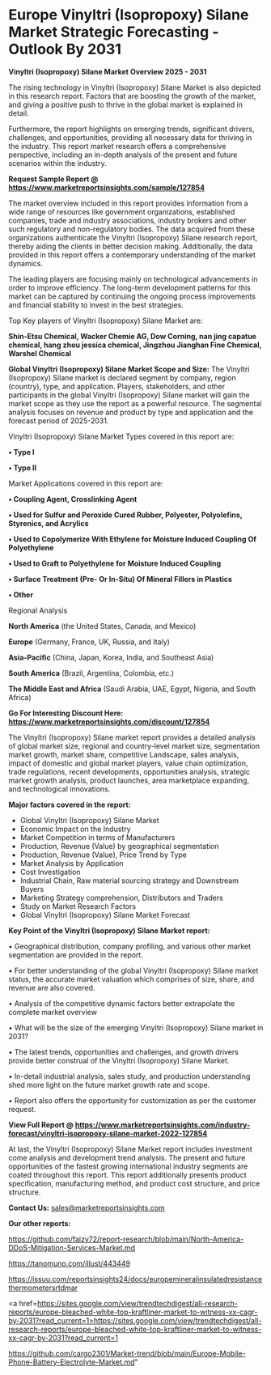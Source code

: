  # Europe Vinyltri (Isopropoxy) Silane Market Strategic Forecasting - Outlook By 2031

<Strong> Vinyltri (Isopropoxy) Silane Market Overview 2025 - 2031</strong>

The rising technology in Vinyltri (Isopropoxy) Silane Market is also depicted in this research report. Factors that are boosting the growth of the market, and giving a positive push to thrive in the global market is explained in detail.

Furthermore, the report highlights on emerging trends, significant drivers, challenges, and opportunities, providing all necessary data for thriving in the industry. This report market research offers a comprehensive perspective, including an in-depth analysis of the present and future scenarios within the industry.

<strong>Request Sample Report @ <a href=https://www.marketreportsinsights.com/sample/127854>https://www.marketreportsinsights.com/sample/127854</a></strong>

The market overview included in this report provides information from a wide range of resources like government organizations, established companies, trade and industry associations, industry brokers and other such regulatory and non-regulatory bodies. The data acquired from these organizations authenticate the Vinyltri (Isopropoxy) Silane research report, thereby aiding the clients in better decision making. Additionally, the data provided in this report offers a contemporary understanding of the market dynamics.

The leading players are focusing mainly on technological advancements in order to improve efficiency. The long-term development patterns for this market can be captured by continuing the ongoing process improvements and financial stability to invest in the best strategies.

Top Key players of Vinyltri (Isopropoxy) Silane Market are:

<strong>Shin-Etsu Chemical, Wacker Chemie AG, Dow Corning, nan jing capatue chemical, hang zhou jessica chemical, Jingzhou Jianghan Fine Chemical, Warshel Chemical</strong>

<strong><b>Global Vinyltri (Isopropoxy) Silane Market Scope and Size:</b></strong>
The Vinyltri (Isopropoxy) Silane market is declared segment by company, region (country), type, and application. Players, stakeholders, and other participants in the global Vinyltri (Isopropoxy) Silane market will gain the market scope as they use the report as a powerful resource. The segmental analysis focuses on revenue and product by type and application and the forecast period of 2025-2031.

Vinyltri (Isopropoxy) Silane Market Types covered in this report are:

<strong>• Type I

• Type II</strong>

Market Applications covered in this report are:

<strong>• Coupling Agent, Crosslinking Agent

• Used for Sulfur and Peroxide Cured Rubber, Polyester, Polyolefins, Styrenics, and Acrylics

• Used to Copolymerize With Ethylene for Moisture Induced Coupling Of Polyethylene

• Used to Graft to Polyethylene for Moisture Induced Coupling

• Surface Treatment (Pre- Or In-Situ) Of Mineral Fillers in Plastics

• Other</strong> 

Regional Analysis

<strong>North America</strong> (the United States, Canada, and Mexico)

<strong>Europe</strong> (Germany, France, UK, Russia, and Italy)

<strong>Asia-Pacific</strong> (China, Japan, Korea, India, and Southeast Asia)

<strong>South America</strong> (Brazil, Argentina, Colombia, etc.)

<strong>The Middle East and Africa</strong> (Saudi Arabia, UAE, Egypt, Nigeria, and South Africa)

<strong>Go For Interesting Discount Here: <a href=https://www.marketreportsinsights.com/discount/127854>https://www.marketreportsinsights.com/discount/127854</a></strong>

The Vinyltri (Isopropoxy) Silane market report provides a detailed analysis of global market size, regional and country-level market size, segmentation market growth, market share, competitive Landscape, sales analysis, impact of domestic and global market players, value chain optimization, trade regulations, recent developments, opportunities analysis, strategic market growth analysis, product launches, area marketplace expanding, and technological innovations.

<strong><b>Major factors covered in the report:</b></strong>
<ul>
  <li>Global Vinyltri (Isopropoxy) Silane Market </li>
  <li>Economic Impact on the Industry</li>
  <li>Market Competition in terms of Manufacturers</li>
  <li>Production, Revenue (Value) by geographical segmentation</li>
  <li>Production, Revenue (Value), Price Trend by Type</li>
  <li>Market Analysis by Application</li>
  <li>Cost Investigation</li>
  <li>Industrial Chain, Raw material sourcing strategy and Downstream Buyers</li>
  <li>Marketing Strategy comprehension, Distributors and Traders</li>
  <li>Study on Market Research Factors</li>
  <li>Global Vinyltri (Isopropoxy) Silane Market Forecast</li>
</ul>

<strong><b>Key Point of the Vinyltri (Isopropoxy) Silane Market report:</b></strong>

• Geographical distribution, company profiling, and various other market segmentation are provided in the report.

• For better understanding of the global Vinyltri (Isopropoxy) Silane market status, the accurate market valuation which comprises of size, share, and revenue are also covered.

• Analysis of the competitive dynamic factors better extrapolate the complete market overview

• What will be the size of the emerging Vinyltri (Isopropoxy) Silane market in 2031?

• The latest trends, opportunities and challenges, and growth drivers provide better construal of the Vinyltri (Isopropoxy) Silane Market.

• In-detail industrial analysis, sales study, and production understanding shed more light on the future market growth rate and scope.

• Report also offers the opportunity for customization as per the customer request.

<strong><b>View Full Report @ <a href=https://www.marketreportsinsights.com/industry-forecast/vinyltri-isopropoxy-silane-market-2022-127854>https://www.marketreportsinsights.com/industry-forecast/vinyltri-isopropoxy-silane-market-2022-127854</a></b></strong>


At last, the Vinyltri (Isopropoxy) Silane Market report includes investment come analysis and development trend analysis. The present and future opportunities of the fastest growing international industry segments are coated throughout this report. This report additionally presents product specification, manufacturing method, and product cost structure, and price structure.

<strong>Contact Us:</strong>
sales@marketreportsinsights.com

<strong>Our other reports:</strong>

<a href=https://github.com/faizy72/report-research/blob/main/North-America-DDoS-Mitigation-Services-Market.md>https://github.com/faizy72/report-research/blob/main/North-America-DDoS-Mitigation-Services-Market.md</a>

<a href=https://tanomuno.com/illust/443449>https://tanomuno.com/illust/443449</a>

<a href=https://issuu.com/reportsinsights24/docs/europemineralinsulatedresistancethermometersrtdmar>https://issuu.com/reportsinsights24/docs/europemineralinsulatedresistancethermometersrtdmar</a>

<a href=https://sites.google.com/view/trendtechdigest/all-research-reports/europe-bleached-white-top-kraftliner-market-to-witness-xx-cagr-by-2031?read_current=1>https://sites.google.com/view/trendtechdigest/all-research-reports/europe-bleached-white-top-kraftliner-market-to-witness-xx-cagr-by-2031?read_current=1</a>

<a href=https://github.com/cargo2301/Market-trend/blob/main/Europe-Mobile-Phone-Battery-Electrolyte-Market.md>https://github.com/cargo2301/Market-trend/blob/main/Europe-Mobile-Phone-Battery-Electrolyte-Market.md</a>"
